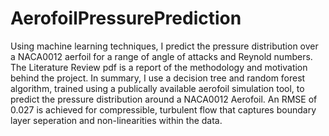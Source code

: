 # AerofoilPressurePrediction
Using machine learning techniques, I predict the pressure distribution over a NACA0012 aerfoil for a range of angle of attacks and Reynold numbers.
The Literature Review pdf is a report of the methodology and motivation behind the project.
In summary, I use a decision tree and random forest algorithm, trained using a publically available aerofoil simulation tool, to predict the pressure distribution around a NACA0012 Aerofoil. An RMSE of 0.027 is achieved for compressible, turbulent flow that captures boundary layer seperation and non-linearities within the data.
